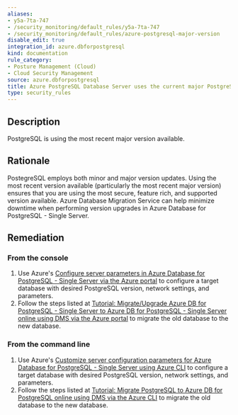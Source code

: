 ```yaml
---
aliases:
- y5a-7ta-747
- /security_monitoring/default_rules/y5a-7ta-747
- /security_monitoring/default_rules/azure-postgresql-major-version
disable_edit: true
integration_id: azure.dbforpostgresql
kind: documentation
rule_category:
- Posture Management (Cloud)
- Cloud Security Management
source: azure.dbforpostgresql
title: Azure PostgreSQL Database Server uses the current major PostgreSQL version
type: security_rules
---
```


## Description

PostgreSQL is using the most recent major version available.

## Rationale

PostegreSQL employs both minor and major version updates. Using the most recent version available (particularly the most recent major version) ensures that you are using the most secure, feature rich, and supported version available. Azure Database Migration Service can help minimize downtime when performing version upgrades in Azure Database for PostgreSQL - Single Server. 

## Remediation

### From the console

1. Use Azure's [Configure server parameters in Azure Database for PostgreSQL - Single Server via the Azure portal][1] to configure a target database with desired PostgreSQL version, network settings, and parameters. 
2. Follow the steps listed at [Tutorial: Migrate/Upgrade Azure DB for PostgreSQL - Single Server to Azure DB for PostgreSQL - Single Server online using DMS via the Azure portal][2] to migrate the old database to the new database.

### From the command line

1. Use Azure's [Customize server configuration parameters for Azure Database for PostgreSQL - Single Server using Azure CLI][3] to configure a target database with desired PostgreSQL version, network settings, and parameters. 
2. Follow the steps listed at [Tutorial: Migrate PostgreSQL to Azure DB for PostgreSQL online using DMS via the Azure CLI][4] to migrate the old database to the new database.

[1]: https://docs.microsoft.com/en-us/azure/postgresql/howto-configure-server-parameters-using-portal
[2]: https://docs.microsoft.com/en-us/azure/dms/tutorial-azure-postgresql-to-azure-postgresql-online-portal
[3]: https://docs.microsoft.com/en-us/azure/postgresql/howto-configure-server-parameters-using-cli
[4]: https://docs.microsoft.com/en-us/azure/dms/tutorial-postgresql-azure-postgresql-online
